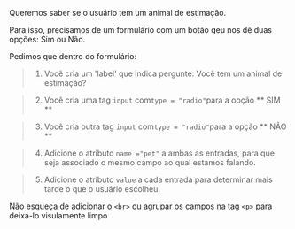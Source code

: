 Queremos saber se o usuário tem um animal de estimação.

Para isso, precisamos de um formulário com um botão qeu nos dê duas opções: Sim ou Não.

Pedimos que dentro do formulário:

> 1. Você cria um 'label' que indica pergunte: Você tem um animal de estimação?

> 2. Você cria uma tag `input` com` type = "radio" `para a opção ** SIM **

> 3. Você cria outra tag `input` com` type = "radio" `para a opção ** NÃO **

> 4. Adicione o atributo `name ="pet"` a ambas as entradas, para que seja associado o mesmo campo ao qual estamos falando.

> 5. Adicione o atributo `value` a cada entrada para determinar mais tarde o que o usuário escolheu.

Não esqueça de adicionar o `<br>` ou agrupar os campos na tag `<p>` para deixá-lo visulamente limpo